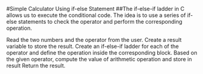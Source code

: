 #Simple Calculator Using if-else Statement
##The if-else-if ladder in C allows us to execute the conditional code. The idea is to use a series of if-else statements to check the operator and perform the corresponding operation.

Read the two numbers and the operator from the user.
Create a result variable to store the result.
Create an if-else-if ladder for each of the operator and define the operation inside the corresponding block.
Based on the given operator, compute the value of arithmetic operation and store in result
Return the result.
